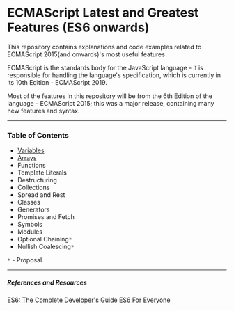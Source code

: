# ECMAScript Latest and Greatest Features (ES6 onwards)

This repository contains explanations and code examples related to ECMAScript 2015(and onwards)'s most useful features

ECMAScript is the standards body for the JavaScript language - it is responsible for handling the language's specification, which is currently in its 10th Edition - ECMAScript 2019.

Most of the features in this repository will be from the 6th Edition of the language - ECMAScript 2015; this was a major release, containing many new features and syntax.

---

### Table of Contents 

- [Variables](src/variables)
- [Arrays](./arrays)
- Functions
- Template Literals
- Destructuring
- Collections
- Spread and Rest
- Classes
- Generators
- Promises and Fetch
- Symbols
- Modules
- Optional Chaining`*`
- Nullish Coalescing`*`

`*` - Proposal

---

##### References and Resources

[ES6: The Complete Developer's Guide](https://www.udemy.com/javascript-es6-tutorial/)
[ES6 For Everyone](https://es6.io/)
